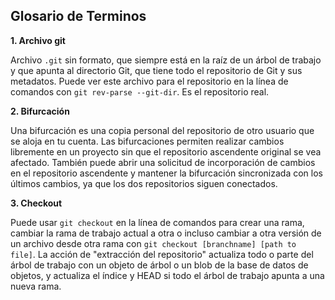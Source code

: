 ## Glosario de Terminos
<!-- Definiciones de Anner -->
**1. Archivo git**

Archivo `.git` sin formato, que siempre está en la raíz de un árbol de trabajo y que apunta al directorio Git, que tiene todo el repositorio de Git y sus metadatos. Puede ver este archivo para el repositorio en la línea de comandos con `git rev-parse --git-dir`. Es el repositorio real.

**2. Bifurcación**

Una bifurcación es una copia personal del repositorio de otro usuario que se aloja en tu cuenta. Las bifurcaciones permiten realizar cambios libremente en un proyecto sin que el repositorio ascendente original se vea afectado. También puede abrir una solicitud de incorporación de cambios en el repositorio ascendente y mantener la bifurcación sincronizada con los últimos cambios, ya que los dos repositorios siguen conectados.

**3. Checkout**

Puede usar `git checkout` en la línea de comandos para crear una rama, cambiar la rama de trabajo actual a otra o incluso cambiar a otra versión de un archivo desde otra rama con `git checkout [branchname] [path to file]`. La acción de "extracción del repositorio" actualiza todo o parte del árbol de trabajo con un objeto de árbol o un blob de la base de datos de objetos, y actualiza el índice y HEAD si todo el árbol de trabajo apunta a una nueva rama.

<!-- Definiciones de Héctor -->